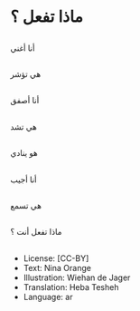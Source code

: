 # ماذا تفعل ؟

##
أنا أغني

##
هي تؤشر

##
أنا أصفق

##
هي تشد

##
هو ينادي

##
أنا أجيب

##
هي تسمع

##
ماذا تفعل أنت ؟

##
* License: [CC-BY]
* Text: Nina Orange
* Illustration: Wiehan de Jager
* Translation: Heba Tesheh
* Language: ar
